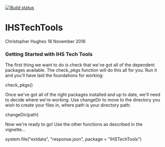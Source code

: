 [![Build status](https://ci.appveyor.com/api/projects/status/hm2a822s7vd933u7?svg=true)](https://ci.appveyor.com/project/ch4413/ihstechtools)

IHSTechTools
================
Christopher Hughes
18 November 2016

<!-- README.md is generated from README.Rmd. Please edit that file -->
### Getting Started with IHS Tech Tools

The first thing we want to do is check that we've got all of the dependent packages available. The check\_pkgs function will do this all for you. Run it and you'll have laid the foundations for working:

check\_pkgs()

Once we've got all of the right packages installed and up to date, we'll need to decide where we're working. Use changeDir to move to the directory you wish to create your files in, where path is your directory path:

changeDir(path)

Now we're ready to go! Use the other functions as described in the vignette...

system.file("extdata", "response.json", package = "IHSTechTools")
